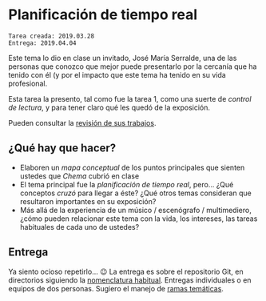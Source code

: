 # Planificación de tiempo real

	Tarea creada: 2019.03.28
	Entrega: 2019.04.04

Este tema lo dio en clase un invitado, José María Serralde, una de las
personas que conozco que mejor puede presentarlo por la cercanía que
ha tenido con él (y por el impacto que este tema ha tenido en su vida
profesional.

Esta tarea la presento, tal como fue la tarea 1, como una suerte de
_control de lectura_, y para tener claro qué les quedó de la
exposición.

Pueden consultar la [revisión de sus trabajos](./revision.org).

## ¿Qué hay que hacer?

- Elaboren un _mapa conceptual_ de los puntos principales que sienten
  ustedes que _Chema_ cubrió en clase
- El tema principal fue la _planificación de tiempo real_,
  pero... ¿Qué conceptos _cruzó_ para llegar a éste? ¿Qué otros temas
  consideran que resultaron importantes en su exposición?
- Más allá de la experiencia de un músico / escenógrafo /
  multimediero, ¿cómo pueden relacionar este tema con la vida, los
  intereses, las tareas habituales de cada uno de ustedes?

## Entrega

Ya siento ocioso repetirlo... 😉 La entrega es sobre el repositorio
Git, en directorios siguiendo la
[nomenclatura habitual](../../practicas/1/README.md). Entregas
individuales o en equipos de dos personas. Sugiero el manejo de
[ramas temáticas](../../practicas/2/README.md).
